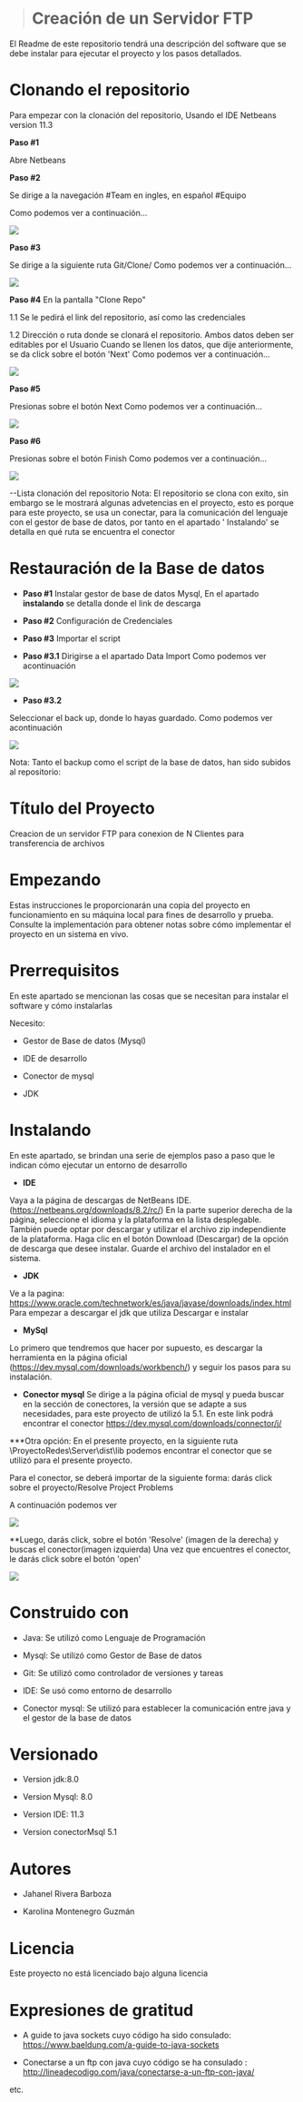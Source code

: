  > # Creación de un Servidor FTP


El Readme de este repositorio tendrá una descripción del software que se debe instalar
para ejecutar el proyecto y los pasos detallados. 


# Clonando el repositorio
Para empezar con la clonación del repositorio,
Usando el IDE Netbeans version 11.3

**Paso #1** 

Abre Netbeans

**Paso #2** 

Se dirige a la navegación #Team en ingles, en español #Equipo

Como podemos ver a continuación...

![](https://github.com/KarolXD/ProyectoRedes/blob/master/Imagenes%20de%20manual%20de%20usuario/team.PNG)


**Paso #3** 

Se dirige a la siguiente ruta Git/Clone/
Como podemos ver a continuación...

![](https://github.com/KarolXD/ProyectoRedes/blob/master/Imagenes%20de%20manual%20de%20usuario/ruta.PNG)


**Paso #4** 
En la pantalla "Clone Repo"

1.1 Se le pedirá el link del repositorio, así como las credenciales 

1.2 Dirección o ruta donde se clonará  el repositorio.
Ambos datos deben ser editables por el Usuario
Cuando se llenen los datos, que dije anteriormente, se da click sobre el botón 'Next'
Como podemos ver a continuación...


![](https://github.com/KarolXD/ProyectoRedes/blob/master/Imagenes%20de%20manual%20de%20usuario/cloneteRepo.PNG)


**Paso #5**  

Presionas sobre el botón Next
Como podemos ver a continuación...

![](https://github.com/KarolXD/ProyectoRedes/blob/master/Imagenes%20de%20manual%20de%20usuario/next1.PNG)

**Paso #6**

Presionas sobre el botón Finish
Como podemos ver a continuación...

![](https://github.com/KarolXD/ProyectoRedes/blob/master/Imagenes%20de%20manual%20de%20usuario/finist.PNG)


--Lista clonación del repositorio
Nota: El repositorio se clona con exito, sin embargo  se le mostrará algunas advetencias en el proyecto, esto es porque para este proyecto, se usa un conectar, para la comunicación del lenguaje con el gestor de base de datos, por tanto en el apartado ' Instalando' se detalla en qué ruta se encuentra el conector


# Restauración de la Base de datos

* **Paso #1** Instalar gestor de base de datos Mysql, En el apartado **instalando** se detalla donde  el link de descarga 

* **Paso #2**  Configuración de Credenciales

* **Paso #3** Importar el script

* **Paso #3.1** Dirigirse a el apartado Data Import Como podemos ver acontinuación


![](https://github.com/KarolXD/ProyectoRedes/blob/master/Imagenes%20de%20manual%20de%20usuario/uno.png)

* **Paso #3.2** 

Seleccionar el back up, donde lo hayas guardado. Como podemos ver acontinuación



![](https://github.com/KarolXD/ProyectoRedes/blob/master/Imagenes%20de%20manual%20de%20usuario/dos.png)


Nota: Tanto el backup como el script de la base de datos, han sido subidos al repositorio:

# Título del Proyecto
Creacion de un servidor FTP para conexion de N Clientes para transferencia de archivos


# Empezando

Estas instrucciones le proporcionarán una copia del proyecto en funcionamiento en su máquina local para fines de desarrollo y prueba. Consulte la implementación para obtener notas sobre cómo implementar el proyecto en un sistema en vivo.

# Prerrequisitos
En este apartado se mencionan las cosas que se necesitan para instalar el software y cómo instalarlas


Necesito:

* Gestor de Base de datos (Mysql)

* IDE de desarrollo

* Conector de mysql

* JDK




# Instalando
En este apartado, se brindan una serie de ejemplos paso a paso que le indican cómo ejecutar un entorno de desarrollo


* **IDE**

Vaya a la página de descargas de NetBeans IDE. (https://netbeans.org/downloads/8.2/rc/)
En la parte superior derecha de la página, seleccione el idioma y la plataforma en la lista desplegable. También puede optar por descargar y utilizar el archivo zip independiente de la plataforma.
Haga clic en el botón Download (Descargar) de la opción de descarga que desee instalar.
Guarde el archivo del instalador en el sistema.


* **JDK**

Ve a la pagina:
https://www.oracle.com/technetwork/es/java/javase/downloads/index.html
Para empezar a descargar el jdk que utiliza 
Descargar e instalar

* **MySql**

Lo primero que tendremos que hacer por supuesto, es descargar la herramienta en la página oficial (https://dev.mysql.com/downloads/workbench/)  y seguir los pasos para su instalación.


* **Conector mysql**
Se dirige a la página oficial de mysql y pueda buscar en la sección de conectores, la versión que se adapte a sus necesidades, para este proyecto de utilizó la 5.1.
En este link podrá encontrar el conector https://dev.mysql.com/downloads/connector/j/

***Otra opción: En el presente proyecto, en la siguiente ruta \\ProyectoRedes\Server\dist\lib
podemos encontrar el conector que se utilizó para el presente proyecto.  

Para el conector, se deberá importar de la siguiente forma: darás click sobre el proyecto/Resolve Project Problems

A continuación podemos ver


![](https://github.com/KarolXD/ProyectoRedes/blob/master/Imagenes%20de%20manual%20de%20usuario/rp.PNG)

**Luego, darás click, sobre el botón 'Resolve' (imagen de la derecha) y buscas el conector(imagen izquierda)
Una vez que encuentres el conector, le darás click sobre el botón 'open'

![](https://github.com/KarolXD/ProyectoRedes/blob/master/Imagenes%20de%20manual%20de%20usuario/conector.PNG)



# Construido con
* Java: Se utilizó como Lenguaje de Programación

* Mysql: Se utilizó como Gestor de Base de datos

* Git: Se utilizó como controlador de versiones y tareas

* IDE: Se usó como entorno de desarrollo

* Conector mysql: Se utilizó para establecer la comunicación entre java y el gestor de la base de datos

# Versionado

* Version jdk:8.0

* Version Mysql: 8.0

* Version IDE: 11.3

* Version conectorMsql 5.1

# Autores

* Jahanel Rivera Barboza

* Karolina Montenegro Guzmán

# Licencia
Este proyecto no está licenciado bajo alguna licencia

# Expresiones de gratitud

* A guide to java sockets cuyo código ha sido consulado: https://www.baeldung.com/a-guide-to-java-sockets

* Conectarse a un ftp con java cuyo código se ha consulado : http://lineadecodigo.com/java/conectarse-a-un-ftp-con-java/

etc.
